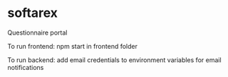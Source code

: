 # softarex
Questionnaire portal

To run frontend: npm start in frontend folder

To run backend: add email credentials to environment variables for email notifications
